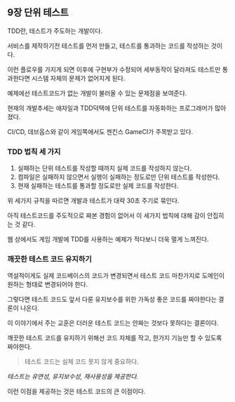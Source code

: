 ## 9장 단위 테스트

TDD란, 테스트가 주도하는 개발이다.

서비스를 제작하기전 테스트를 먼저 만들고, 테스트를 통과하는 코드를 작성하는 것이다.

이런 플로우를 가지게 되면 이후에 구현부가 수정되어 세부동작이 달라져도 테스트만 통과한다면 시스템 자체의 문제가 없어지게 된다.

예제에선 테스트코드가 없는 개발이 불러올 수 있는 문제점을 보여준다.

현재의 개발추세는 애자일과 TDD덕택에 단위 테스트를 자동화하는 프로그래머가 많아졌다.

CI/CD, 데브옵스와 같이 게임쪽에서도 젠킨스 GameCI가 주목받고 있다.

### TDD 법칙 세 가지

1. 실패하는 단위 테스트를 작성할 때까지 실제 코드를 작성하지 않는다.
2. 컴파일은 실패하지 않으면서 실행이 실패하는 정도로만 단위 테스트를 작성한다.
3. 현재 실패하는 테스트를 통과할 정도로만 실제 코드를 작성한다.

위 세가지 규칙을 따르면 개발과 테스트가 대략 30초 주기로 묶인다.

아직 테스트코드를 주도적으로 짜본 경험이 없어서 이 세가지 법칙에 대해 감이 안집히는 것 같다.  

웹 상에서도 게임 개발에 TDD를 사용하는 예제가 적다보니 더욱 멀게 느껴진다.

### 깨끗한 테스트 코드 유지하기

역설적이게도 실제 코드베이스의 코드가 변경되면서 테스트 코드 마찬가지로 도메인이 원하는 형태로 변경되어야 한다.

그렇다면 테스트 코드도 앞서 다룬 유지보수를 위한 가독성 좋은 코드를 짜야한다는 결론이 나온다.

이 이야기에서 주는 교훈은 더러운 테스트 코드는 안짜는 것보다 못하다는 결론이다.

깨끗한 테스트 코드를 유지하기 위해선 코드 자체를 작고, 한가지 기능만 할 수 있도록 짜야한다.

> 테스트 코드는 실제 코드 못지 않게 중요하다.

*테스트는 유연성, 유지보수성, 재사용성을 제공한다.*

이런 이점을 제공하는 것은 테스트 코드의 큰 이점이다.